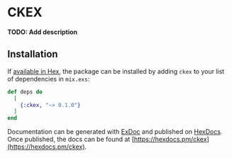 # CKEX

**TODO: Add description**

## Installation

If [available in Hex](https://hex.pm/docs/publish), the package can be installed
by adding `ckex` to your list of dependencies in `mix.exs`:

```elixir
def deps do
  [
    {:ckex, "~> 0.1.0"}
  ]
end
```

Documentation can be generated with [ExDoc](https://github.com/elixir-lang/ex_doc)
and published on [HexDocs](https://hexdocs.pm). Once published, the docs can
be found at [https://hexdocs.pm/ckex](https://hexdocs.pm/ckex).


